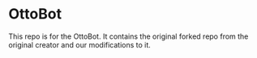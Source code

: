 # OttoBot
This repo is for the OttoBot. It contains the original forked repo from the original creator and our modifications to it.
